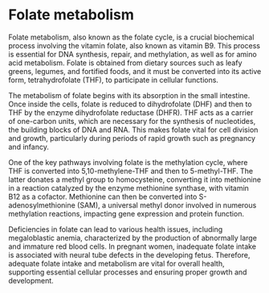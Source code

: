 <!--
source: GPT-4o
aka: folate cycle
tags: metabolism
-->

# Folate metabolism

Folate metabolism, also known as the folate cycle, is a crucial biochemical process involving the vitamin folate, also known as vitamin B9. This process is essential for DNA synthesis, repair, and methylation, as well as for amino acid metabolism. Folate is obtained from dietary sources such as leafy greens, legumes, and fortified foods, and it must be converted into its active form, tetrahydrofolate (THF), to participate in cellular functions.

The metabolism of folate begins with its absorption in the small intestine. Once inside the cells, folate is reduced to dihydrofolate (DHF) and then to THF by the enzyme dihydrofolate reductase (DHFR). THF acts as a carrier of one-carbon units, which are necessary for the synthesis of nucleotides, the building blocks of DNA and RNA. This makes folate vital for cell division and growth, particularly during periods of rapid growth such as pregnancy and infancy.

One of the key pathways involving folate is the methylation cycle, where THF is converted into 5,10-methylene-THF and then to 5-methyl-THF. The latter donates a methyl group to homocysteine, converting it into methionine in a reaction catalyzed by the enzyme methionine synthase, with vitamin B12 as a cofactor. Methionine can then be converted into S-adenosylmethionine (SAM), a universal methyl donor involved in numerous methylation reactions, impacting gene expression and protein function.

Deficiencies in folate can lead to various health issues, including megaloblastic anemia, characterized by the production of abnormally large and immature red blood cells. In pregnant women, inadequate folate intake is associated with neural tube defects in the developing fetus. Therefore, adequate folate intake and metabolism are vital for overall health, supporting essential cellular processes and ensuring proper growth and development.
